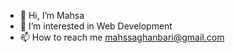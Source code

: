 - 👋 Hi, I’m Mahsa
- 👀 I’m interested in Web Development
- 📫 How to reach me mahssaghanbari@gmail.com
